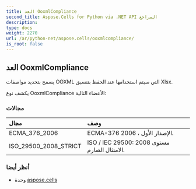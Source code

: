 ```yaml
---
title: العد OoxmlCompliance
second_title: Aspose.Cells for Python via .NET API المراجع
description:
type: docs
weight: 2270
url: /ar/python-net/aspose.cells/ooxmlcompliance/
is_root: false
---
```

##  العد OoxmlCompliance
يسمح بتحديد مواصفات OOXML التي سيتم استخدامها عند الحفظ بتنسيق Xlsx.



يكشف نوع OoxmlCompliance الأعضاء التالية:

###  مجالات
| مجال| وصف|
| :- | :- |
| ECMA_376_2006 | ECMA-376 الإصدار الأول ، 2006.|
| ISO_29500_2008_STRICT | ISO / IEC 29500: 2008 مستوى الامتثال الصارم.|



###  أنظر أيضا
* وحدة [aspose.cells](..)
